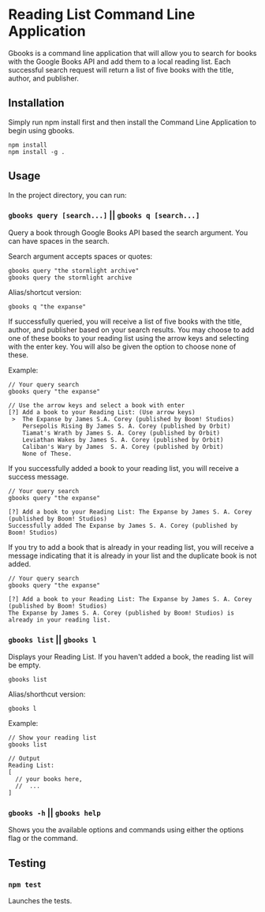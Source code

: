 # Reading List Command Line Application
Gbooks is a command line application that will allow you to search for books with the Google Books API and add them to a local reading list. Each successful search request will return a list of five books with the title, author, and publisher.

## Installation
Simply run npm install first and then install the Command Line Application to begin using gbooks. 
```
npm install
npm install -g .
```

## Usage

In the project directory, you can run:

### `gbooks query [search...]` || `gbooks q [search...]`
Query a book through Google Books API based the search argument. You can have spaces in the search. 

Search argument accepts spaces or quotes:
```
gbooks query "the stormlight archive"
gbooks query the stormlight archive
```

Alias/shortcut version:
```
gbooks q "the expanse"
```

If successfully queried, you will receive a list of five books with the title, author, and publisher based on your search results. You may choose to add one of these books to your reading list using the arrow keys and selecting with the enter key. You will also be given the option to choose none of these. 

Example:
```
// Your query search
gbooks query "the expanse"

// Use the arrow keys and select a book with enter
[?] Add a book to your Reading List: (Use arrow keys)
 >  The Expanse by James S.A. Corey (published by Boom! Studios)
    Persepolis Rising By James S. A. Corey (published by Orbit)
    Tiamat's Wrath by James S. A. Corey (published by Orbit)
    Leviathan Wakes by James S. A. Corey (published by Orbit)
    Caliban's Wary by James  S. A. Corey (published by Orbit)
    None of These.
```

If you successfully added a book to your reading list, you will receive a success message.
```
// Your query search
gbooks query "the expanse"

[?] Add a book to your Reading List: The Expanse by James S. A. Corey (published by Boom! Studios)
Successfully added The Expanse by James S. A. Corey (published by Boom! Studios)
```

If you try to add a book that is already in your reading list, you will receive a message indicating that it is already in your list and the duplicate book is not added.
```
// Your query search
gbooks query "the expanse"

[?] Add a book to your Reading List: The Expanse by James S. A. Corey (published by Boom! Studios)
The Expanse by James S. A. Corey (published by Boom! Studios) is already in your reading list.
```


### `gbooks list` || `gbooks l`
Displays your Reading List. If you haven't added a book, the reading list will be empty. 
```
gbooks list
```

Alias/shorthcut version: 
```
gbooks l
```

Example:
```
// Show your reading list
gbooks list

// Output
Reading List:
[
  // your books here,
  //  ...
]
```

### `gbooks -h` || `gbooks help`
Shows you the available options and commands using either the options flag or the command.

## Testing

### `npm test`
Launches the tests.
